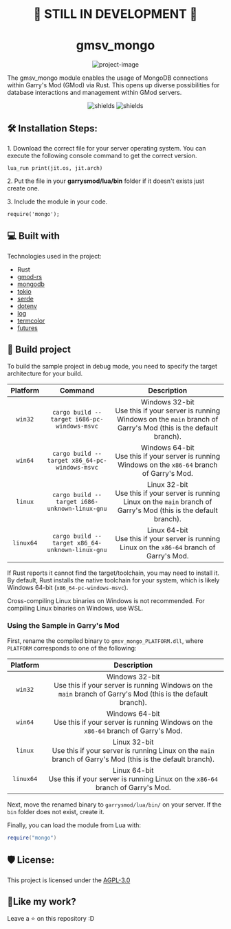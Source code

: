 <h1 align="center" id="title">🚧 STILL IN DEVELOPMENT 🚧</h1>
<h1 align="center" id="title">gmsv_mongo</h1>

<p align="center"><img src="https://socialify.git.ci/Fedox-die-Ente/gmsv_mongo/image?font=Jost&issues=1&language=1&name=1&owner=1&pattern=Floating%20Cogs&pulls=1&stargazers=1&theme=Dark" alt="project-image"></p>
<p id="description">The gmsv_mongo module enables the usage of MongoDB connections within Garry's Mod (GMod) via Rust. This opens up diverse possibilities for database interactions and management within GMod servers.</p>

<p align="center"><img src="https://img.shields.io/badge/License-MIT-green" alt="shields">   <img src="https://img.shields.io/github/release/Fedox-die-Ente/gmsv_mongo?include_prereleases=&amp;sort=semver&amp;color=green" alt="shields"></p>

<h2>🛠️ Installation Steps:</h2>

<p>1. Download the correct file for your server operating system. You can execute the following console command to get the correct version.</p>

```
lua_run print(jit.os, jit.arch)
```

<p>2. Put the file in your <b>garrysmod/lua/bin</b> folder if it doesn't exists just create one.</p>

<p>3. Include the module in your code.</p>

```
require('mongo');
```

<h2>💻 Built with</h2>

Technologies used in the project:

* Rust
* [gmod-rs](https://github.com/WilliamVenner/gmod-rs)
* [mongodb](https://github.com/mongodb/mongo-rust-driver)
* [tokio](https://docs.rs/tokio/1.37.0/tokio/index.html)
* [serde](https://docs.rs/serde/latest/serde/)
* [dotenv](https://docs.rs/dotenv/0.15.0/dotenv/)
* [log](https://docs.rs/log/0.4.21/log/)
* [termcolor](https://docs.rs/termcolor/1.4.1/termcolor/)
* [futures](https://docs.rs/futures/0.3.30/futures/)

<h2>🔨 Build project</h2>

To build the sample project in debug mode, you need to specify the target architecture for your build.

| Platform  |                     Command                     |                                                          Description                                                           |
|:---------:|:-----------------------------------------------:|:------------------------------------------------------------------------------------------------------------------------------:|
|  `win32`  |   `cargo build --target i686-pc-windows-msvc`   | Windows 32-bit<br>Use this if your server is running Windows on the `main` branch of Garry's Mod (this is the default branch). |
|  `win64`  |  `cargo build --target x86_64-pc-windows-msvc`  |              Windows 64-bit<br>Use this if your server is running Windows on the `x86-64` branch of Garry's Mod.               |
|  `linux`  |  `cargo build --target i686-unknown-linux-gnu`  |   Linux 32-bit<br>Use this if your server is running Linux on the `main` branch of Garry's Mod (this is the default branch).   |
| `linux64` | `cargo build --target x86_64-unknown-linux-gnu` |                Linux 64-bit<br>Use this if your server is running Linux on the `x86-64` branch of Garry's Mod.                 |

If Rust reports it cannot find the target/toolchain, you may need to install it. By default, Rust installs the native
toolchain for your system, which is likely Windows 64-bit (`x86_64-pc-windows-msvc`).

Cross-compiling Linux binaries on Windows is not recommended. For compiling Linux binaries on Windows, use WSL.

### Using the Sample in Garry's Mod

First, rename the compiled binary to `gmsv_mongo_PLATFORM.dll`, where `PLATFORM` corresponds to one of the following:

| Platform  |                                                          Description                                                           |
|:---------:|:------------------------------------------------------------------------------------------------------------------------------:|
|  `win32`  | Windows 32-bit<br>Use this if your server is running Windows on the `main` branch of Garry's Mod (this is the default branch). |
|  `win64`  |              Windows 64-bit<br>Use this if your server is running Windows on the `x86-64` branch of Garry's Mod.               |
|  `linux`  |   Linux 32-bit<br>Use this if your server is running Linux on the `main` branch of Garry's Mod (this is the default branch).   |
| `linux64` |                Linux 64-bit<br>Use this if your server is running Linux on the `x86-64` branch of Garry's Mod.                 |

Next, move the renamed binary to `garrysmod/lua/bin/` on your server. If the `bin` folder does not exist, create it.

Finally, you can load the module from Lua with:

```lua
require("mongo")
```

<h2>🛡️ License:</h2>

This project is licensed under the [AGPL-3.0](LICENSE)

<h2>💖Like my work?</h2>

Leave a ⭐ on this repository :D